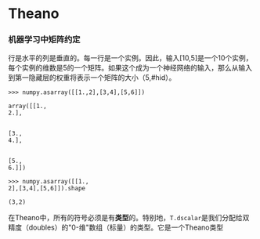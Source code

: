 # Theano


### 机器学习中矩阵约定

行是水平的列是垂直的。每一行是一个实例。因此，输入[10,5]是一个10个实例，每个实例的维数是5的一个矩阵。如果这个成为一个神经网络的输入，那么从输入到第一隐藏层的权重将表示一个矩阵的大小（5,#hid）。

  ```
  >>> numpy.asarray([[1.,2],[3,4],[5,6]])

  array([[1.,
  2.],


  [3.,
  4.],


  [5.,
  6.]])

  >>> numpy.asarray([[1.,
  2],[3,4],[5,6]]).shape

  (3,2)
  ```

在Theano中，所有的符号必须是有**类型**的。特别地，`T.dscalar`是我们分配给双精度（doubles）的"0-维"数组（标量）的类型。它是一个Theano类型